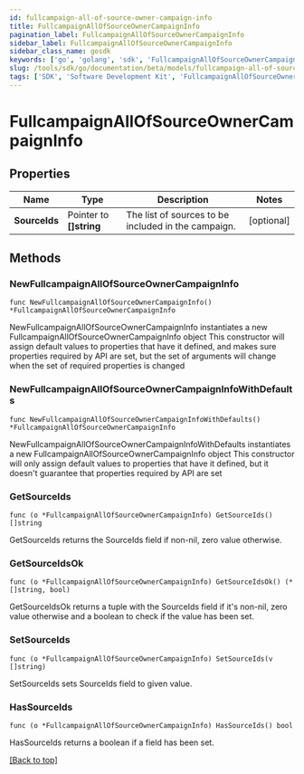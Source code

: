 ```yaml
---
id: fullcampaign-all-of-source-owner-campaign-info
title: FullcampaignAllOfSourceOwnerCampaignInfo
pagination_label: FullcampaignAllOfSourceOwnerCampaignInfo
sidebar_label: FullcampaignAllOfSourceOwnerCampaignInfo
sidebar_class_name: gosdk
keywords: ['go', 'golang', 'sdk', 'FullcampaignAllOfSourceOwnerCampaignInfo'] 
slug: /tools/sdk/go/documentation/beta/models/fullcampaign-all-of-source-owner-campaign-info
tags: ['SDK', 'Software Development Kit', 'FullcampaignAllOfSourceOwnerCampaignInfo']
---
```


# FullcampaignAllOfSourceOwnerCampaignInfo

## Properties

Name | Type | Description | Notes
------------ | ------------- | ------------- | -------------
**SourceIds** | Pointer to **[]string** | The list of sources to be included in the campaign. | [optional] 

## Methods

### NewFullcampaignAllOfSourceOwnerCampaignInfo

`func NewFullcampaignAllOfSourceOwnerCampaignInfo() *FullcampaignAllOfSourceOwnerCampaignInfo`

NewFullcampaignAllOfSourceOwnerCampaignInfo instantiates a new FullcampaignAllOfSourceOwnerCampaignInfo object
This constructor will assign default values to properties that have it defined,
and makes sure properties required by API are set, but the set of arguments
will change when the set of required properties is changed

### NewFullcampaignAllOfSourceOwnerCampaignInfoWithDefaults

`func NewFullcampaignAllOfSourceOwnerCampaignInfoWithDefaults() *FullcampaignAllOfSourceOwnerCampaignInfo`

NewFullcampaignAllOfSourceOwnerCampaignInfoWithDefaults instantiates a new FullcampaignAllOfSourceOwnerCampaignInfo object
This constructor will only assign default values to properties that have it defined,
but it doesn't guarantee that properties required by API are set

### GetSourceIds

`func (o *FullcampaignAllOfSourceOwnerCampaignInfo) GetSourceIds() []string`

GetSourceIds returns the SourceIds field if non-nil, zero value otherwise.

### GetSourceIdsOk

`func (o *FullcampaignAllOfSourceOwnerCampaignInfo) GetSourceIdsOk() (*[]string, bool)`

GetSourceIdsOk returns a tuple with the SourceIds field if it's non-nil, zero value otherwise
and a boolean to check if the value has been set.

### SetSourceIds

`func (o *FullcampaignAllOfSourceOwnerCampaignInfo) SetSourceIds(v []string)`

SetSourceIds sets SourceIds field to given value.

### HasSourceIds

`func (o *FullcampaignAllOfSourceOwnerCampaignInfo) HasSourceIds() bool`

HasSourceIds returns a boolean if a field has been set.


[[Back to top]](#) 


